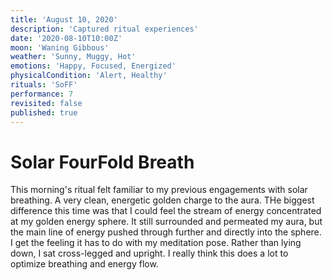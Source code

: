 ```yaml
---
title: 'August 10, 2020'
description: 'Captured ritual experiences'
date: '2020-08-10T10:00Z'
moon: 'Waning Gibbous'
weather: 'Sunny, Muggy, Hot'
emotions: 'Happy, Focused, Energized'
physicalCondition: 'Alert, Healthy'
rituals: 'SoFF'
performance: 7
revisited: false
published: true
---
```


# Solar FourFold Breath

This morning's ritual felt familiar to my previous engagements with solar breathing. A very clean, energetic golden charge to the aura. THe biggest difference this time was that I could feel the stream of energy concentrated at my golden energy sphere. It still surrounded and permeated my aura, but the main line of energy pushed through further and directly into the sphere. I get the feeling it has to do with my meditation pose. Rather than lying down, I sat cross-legged and upright. I really think this does a lot to optimize breathing and energy flow.